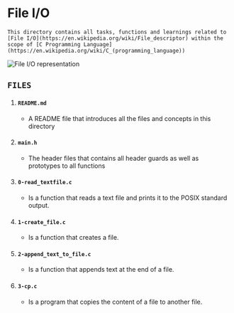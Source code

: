# File I/O
    This directory contains all tasks, functions and learnings related to [File I/O](https://en.wikipedia.org/wiki/File_descriptor) within the scope of [C Programming Language](https://en.wikipedia.org/wiki/C_(programming_language))

![File I/O representation](https://www.guru99.com/images/1/020819_0524_CFilesIOCr1.png)


## `FILES`

1. #### `README.md`
     - A README file that introduces all the files and concepts in this directory

2. #### `main.h`
    - The header files that contains all header guards as well as prototypes to all functions

3. #### `0-read_textfile.c`
    - Is a function that reads a text file and prints it to the POSIX standard output.

4. #### `1-create_file.c`
    - Is a function that creates a file.

5. #### `2-append_text_to_file.c`
    - Is a function that appends text at the end of a file.

6. #### `3-cp.c`
    - Is a program that copies the content of a file to another file.
